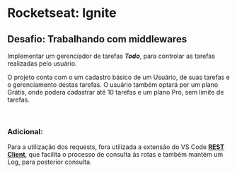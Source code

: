 # Rocketseat: Ignite

## Desafio: Trabalhando com middlewares

Implementar um gerenciador de tarefas ***Todo***, para controlar as tarefas realizadas pelo usuário. 

O projeto conta com o um cadastro básico de um Usuário, de suas tarefas e o gerenciamento destas tarefas. 
O usuário também optará por um plano Grátis, onde podera cadastrar até 10 tarefas e um plano Pro, sem limite de tarefas.

<br>

### Adicional: 

Para a utilização dos requests, fora utilizada a extensão do VS Code **[REST Client](https://marketplace.visualstudio.com/items?itemName=humao.rest-client)**, que facilita o processo de consulta às rotas e também mantém um Log, para posterior consulta. 